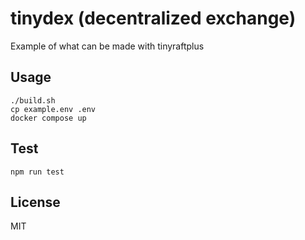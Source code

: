 # tinydex (decentralized exchange)
Example of what can be made with tinyraftplus

## Usage
```
./build.sh
cp example.env .env
docker compose up
```

## Test
```
npm run test
```

## License
MIT

